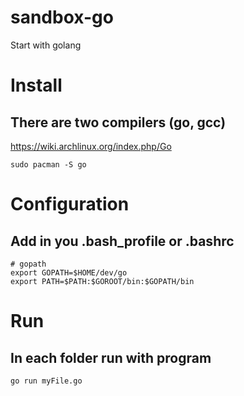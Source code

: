 # sandbox-go
Start with golang

# Install
## There are two compilers (go, gcc)
https://wiki.archlinux.org/index.php/Go

```shell
sudo pacman -S go
```

# Configuration
## Add in you .bash_profile or .bashrc
```shell
# gopath
export GOPATH=$HOME/dev/go
export PATH=$PATH:$GOROOT/bin:$GOPATH/bin
```

# Run
## In each folder run with program
```shell
go run myFile.go
```
